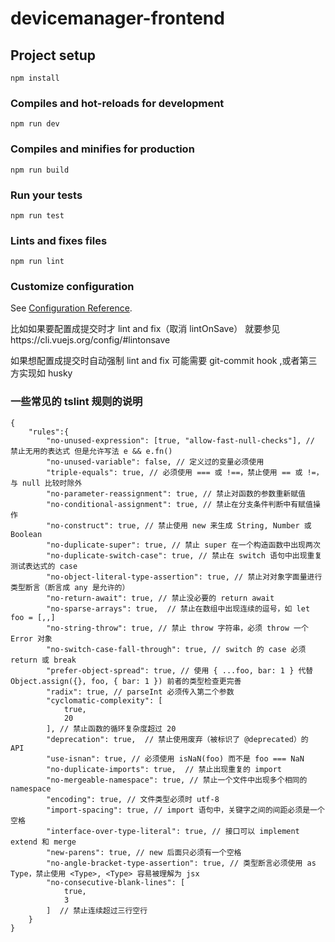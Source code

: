 # devicemanager-frontend

## Project setup

```
npm install
```

### Compiles and hot-reloads for development

```
npm run dev
```

### Compiles and minifies for production

```
npm run build
```

### Run your tests

```
npm run test
```

### Lints and fixes files

```
npm run lint
```

### Customize configuration

See [Configuration Reference](https://cli.vuejs.org/config/).

比如如果要配置成提交时才 lint and fix（取消 lintOnSave） 就要参见https://cli.vuejs.org/config/#lintonsave

如果想配置成提交时自动强制 lint and fix 可能需要 git-commit hook ,或者第三方实现如 husky

### 一些常见的 tslint 规则的说明

```
{
    "rules":{
        "no-unused-expression": [true, "allow-fast-null-checks"], // 禁止无用的表达式 但是允许写法 e && e.fn()
        "no-unused-variable": false, // 定义过的变量必须使用
        "triple-equals": true, // 必须使用 === 或 !==，禁止使用 == 或 !=，与 null 比较时除外
        "no-parameter-reassignment": true, // 禁止对函数的参数重新赋值
        "no-conditional-assignment": true, // 禁止在分支条件判断中有赋值操作
        "no-construct": true, // 禁止使用 new 来生成 String, Number 或 Boolean
        "no-duplicate-super": true, // 禁止 super 在一个构造函数中出现两次
        "no-duplicate-switch-case": true, // 禁止在 switch 语句中出现重复测试表达式的 case
        "no-object-literal-type-assertion": true, // 禁止对对象字面量进行类型断言（断言成 any 是允许的）
        "no-return-await": true, // 禁止没必要的 return await
        "no-sparse-arrays": true,  // 禁止在数组中出现连续的逗号，如 let foo = [,,]
        "no-string-throw": true, // 禁止 throw 字符串，必须 throw 一个 Error 对象
        "no-switch-case-fall-through": true, // switch 的 case 必须 return 或 break
        "prefer-object-spread": true, // 使用 { ...foo, bar: 1 } 代替 Object.assign({}, foo, { bar: 1 }) 前者的类型检查更完善
        "radix": true, // parseInt 必须传入第二个参数
        "cyclomatic-complexity": [
            true,
            20
        ], // 禁止函数的循环复杂度超过 20
        "deprecation": true,  // 禁止使用废弃（被标识了 @deprecated）的 API
        "use-isnan": true, // 必须使用 isNaN(foo) 而不是 foo === NaN
        "no-duplicate-imports": true,  // 禁止出现重复的 import
        "no-mergeable-namespace": true, // 禁止一个文件中出现多个相同的 namespace
        "encoding": true, // 文件类型必须时 utf-8
        "import-spacing": true, // import 语句中，关键字之间的间距必须是一个空格
        "interface-over-type-literal": true, // 接口可以 implement extend 和 merge
        "new-parens": true, // new 后面只必须有一个空格
        "no-angle-bracket-type-assertion": true, // 类型断言必须使用 as Type，禁止使用 <Type>, <Type> 容易被理解为 jsx
        "no-consecutive-blank-lines": [
            true,
            3
        ]  // 禁止连续超过三行空行
    }
}
```
